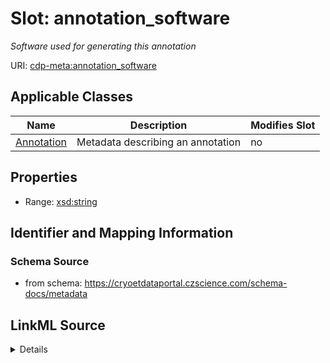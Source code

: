 # Slot: annotation_software


_Software used for generating this annotation_



URI: [cdp-meta:annotation_software](https://cryoetdataportal.czscience.com/schema/metadata/annotation_software)



<!-- no inheritance hierarchy -->




## Applicable Classes

| Name | Description | Modifies Slot |
| --- | --- | --- |
[Annotation](Annotation.md) | Metadata describing an annotation |  no  |







## Properties

* Range: [xsd:string](http://www.w3.org/2001/XMLSchema#string)





## Identifier and Mapping Information







### Schema Source


* from schema: https://cryoetdataportal.czscience.com/schema-docs/metadata




## LinkML Source

<details>
```yaml
name: annotation_software
description: Software used for generating this annotation
from_schema: https://cryoetdataportal.czscience.com/schema-docs/metadata
exact_mappings:
- cdp-common:annotation_software
rank: 1000
alias: annotation_software
owner: Annotation
domain_of:
- Annotation
range: string
inlined: true
inlined_as_list: true

```
</details>